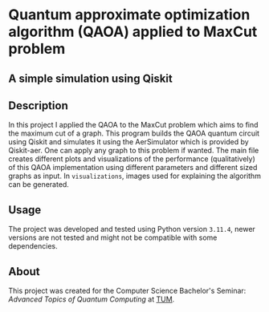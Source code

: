 # Quantum approximate optimization algorithm (QAOA) applied to MaxCut problem
## A simple simulation using Qiskit

## Description
In this project I applied the QAOA to the MaxCut problem which aims to find the maximum cut of a graph.
This program builds the QAOA quantum circuit using Qiskit and simulates it using the AerSimulator which is provided by
Qiskit-aer. One can apply any graph to this problem if wanted.
The main file creates different plots and visualizations of the
performance (qualitatively) of this QAOA implementation using different parameters and different sized graphs as input.
In `visualizations`, images used for explaining the algorithm can be generated.

## Usage
The project was developed and tested using Python version `3.11.4`, newer versions are not tested and might not be compatible with some
dependencies.


## About
This project was created for the Computer Science Bachelor's Seminar: *Advanced Topics of Quantum Computing* at [TUM](https://github.com/tum).
